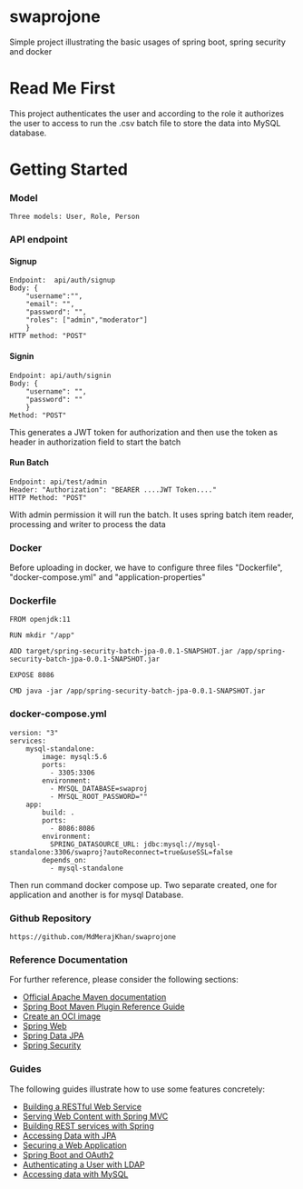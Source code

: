 # swaprojone
Simple project illustrating the basic usages of spring boot, spring security and docker

# Read Me First

This project authenticates the user and according to the role it authorizes the user to access to run the .csv batch file to store the data into MySQL database. 

# Getting Started

### Model
    Three models: User, Role, Person

### API endpoint

#### Signup 

    Endpoint:  api/auth/signup
    Body: {
        "username":"",
        "email": "",
        "password": "",
        "roles": ["admin","moderator"]
        }
    HTTP method: "POST"

#### Signin

    Endpoint: api/auth/signin
    Body: {
        "username": "",
        "password": ""
        }
    Method: "POST"

This generates a JWT token for  authorization and then use the token as header in authorization field to start the batch

#### Run Batch
    
    Endpoint: api/test/admin
    Header: "Authorization": "BEARER ....JWT Token...."
    HTTP Method: "POST"    

With admin permission it will run the batch. It uses spring batch item reader, processing and writer to process the data

### Docker 

Before uploading in docker, we have to configure three files "Dockerfile", "docker-compose.yml" and "application-properties" 

### Dockerfile
    FROM openjdk:11

    RUN mkdir "/app"

    ADD target/spring-security-batch-jpa-0.0.1-SNAPSHOT.jar /app/spring-security-batch-jpa-0.0.1-SNAPSHOT.jar

    EXPOSE 8086

    CMD java -jar /app/spring-security-batch-jpa-0.0.1-SNAPSHOT.jar

### docker-compose.yml

    version: "3"
    services:
        mysql-standalone:
            image: mysql:5.6
            ports:
              - 3305:3306
            environment:
              - MYSQL_DATABASE=swaproj
              - MYSQL_ROOT_PASSWORD=""
        app:
            build: .
            ports:
              - 8086:8086
            environment:
              SPRING_DATASOURCE_URL: jdbc:mysql://mysql-standalone:3306/swaproj?autoReconnect=true&useSSL=false
            depends_on:
              - mysql-standalone

Then run command docker compose up. Two separate created, one for application and another is for mysql Database. 

### Github Repository 

    https://github.com/MdMerajKhan/swaprojone

### Reference Documentation
For further reference, please consider the following sections:

* [Official Apache Maven documentation](https://maven.apache.org/guides/index.html)
* [Spring Boot Maven Plugin Reference Guide](https://docs.spring.io/spring-boot/docs/2.7.0/maven-plugin/reference/html/)
* [Create an OCI image](https://docs.spring.io/spring-boot/docs/2.7.0/maven-plugin/reference/html/#build-image)
* [Spring Web](https://docs.spring.io/spring-boot/docs/2.7.0/reference/htmlsingle/#boot-features-developing-web-applications)
* [Spring Data JPA](https://docs.spring.io/spring-boot/docs/2.7.0/reference/htmlsingle/#boot-features-jpa-and-spring-data)
* [Spring Security](https://docs.spring.io/spring-boot/docs/2.7.0/reference/htmlsingle/#boot-features-security)

### Guides
The following guides illustrate how to use some features concretely:

* [Building a RESTful Web Service](https://spring.io/guides/gs/rest-service/)
* [Serving Web Content with Spring MVC](https://spring.io/guides/gs/serving-web-content/)
* [Building REST services with Spring](https://spring.io/guides/tutorials/bookmarks/)
* [Accessing Data with JPA](https://spring.io/guides/gs/accessing-data-jpa/)
* [Securing a Web Application](https://spring.io/guides/gs/securing-web/)
* [Spring Boot and OAuth2](https://spring.io/guides/tutorials/spring-boot-oauth2/)
* [Authenticating a User with LDAP](https://spring.io/guides/gs/authenticating-ldap/)
* [Accessing data with MySQL](https://spring.io/guides/gs/accessing-data-mysql/)
